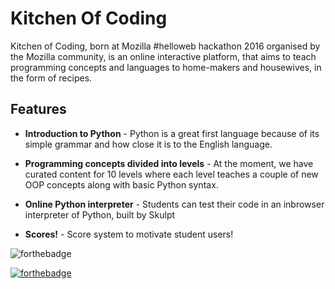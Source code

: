 # Kitchen Of Coding
Kitchen of Coding, born at Mozilla #helloweb hackathon 2016 organised by the Mozilla community, is an online interactive platform, that aims to teach programming concepts and languages to home-makers and housewives, in the form of recipes.<br>

## Features 
* **Introduction to Python** - Python is a great first language because of its simple grammar and how close it is to the English language. 

* **Programming concepts divided into levels** - At the moment, we have curated content for 10 levels where each level teaches a couple of new OOP concepts along with basic Python syntax.

* **Online Python interpreter** - Students can test their code in an inbrowser interpreter of Python, built by Skulpt

* **Scores!** - Score system to motivate student users!


![forthebadge](https://img.shields.io/badge/stage-development-orange.svg)


[![forthebadge](http://forthebadge.com/images/badges/built-with-love.svg)](http://forthebadge.com)<br>
